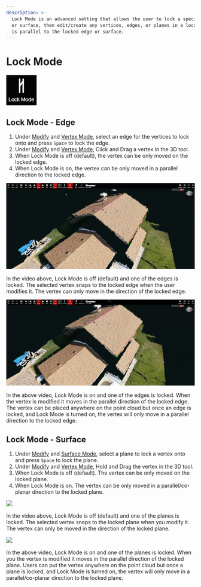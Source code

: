 ```yaml
---
description: >-
  Lock Mode is an advanced setting that allows the user to lock a specific edge
  or surface, then edit/create any vertices, edges, or planes in a location that
  is parallel to the locked edge or surface.
---
```


# Lock Mode

![](../.gitbook/assets/lock-mode.png)

## Lock Mode - Edge

1. Under [Modify](../basic-function/modify.md) and [Vertex Mode](../mode/vertex-mode.md), select an edge for the vertices to lock onto and press `Space` to lock the edge.
2. Under [Modify](../basic-function/modify.md) and [Vertex Mode](../mode/vertex-mode.md), Click and Drag a vertex in the 3D tool. 
3. When Lock Mode is off \(default\), the vertex can be only moved on the locked edge.
4. When Lock Mode is on, the vertex can be only moved in a parallel direction to the locked edge.

![](../.gitbook/assets/lock-mode-off_edge-locked_proj12131_11_2018.gif)

In the video above, Lock Mode is off \(default\) and one of the edges is locked. The selected vertex snaps to the locked edge when the user modifies it. The vertex can only move in the direction of the locked edge.

![](../.gitbook/assets/lockmodeon_edgelocked_proj12131.gif)

In the above video, Lock Mode is on and one of the edges is locked. When the vertex is modified it moves in the parallel direction of the locked edge. The vertex can be placed anywhere on the point cloud but once an edge is locked, and Lock Mode is turned on, the vertex will only move in a parallel direction to the locked edge.

## Lock Mode - Surface

1. Under [Modify](../basic-function/modify.md) and [Surface Mode](../mode/surface-mode.md), select a plane to lock a vertex onto and press `Space` to lock the plane.
2. Under [Modify](../basic-function/modify.md) and [Vertex Mode](../mode/vertex-mode.md), Hold and Drag the vertex in the 3D tool. 
3. When Lock Mode is off \(default\). The vertex can be only moved on the locked plane.
4. When Lock Mode is on. The vertex can be only moved in a parallel/co-planar direction to the locked plane.

![](../.gitbook/assets/lockmodeoff_planelocked_proj12131_11_2018.gif)

In the video above, Lock Mode is off \(default\) and one of the planes is locked. The selected vertex snaps to the locked plane when you modify it. The vertex can only be moved in the direction of the locked plane.

![](../.gitbook/assets/lockmodeon_planelocked_proj12131_11_2018.gif)

In the above video, Lock Mode is on and one of the planes is locked. When you the vertex is modified it moves in the parallel direction of the locked plane. Users can put the vertex anywhere on the point cloud but once a plane is locked, and Lock Mode is turned on, the vertex will only move in a parallel/co-planar direction to the locked plane.

